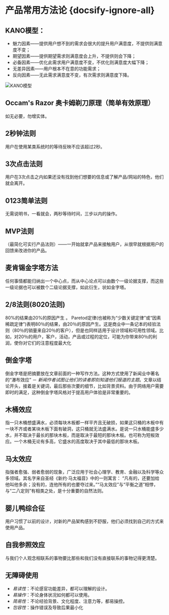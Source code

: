 # 产品常用方法论 {docsify-ignore-all}

## KANO模型：

* 魅力因素——提供用户想不到的需求会很大的提升用户满意度，不提供则满意度不变；
* 期望因素——提供期望需求则满意度会上升，不提供则会下降；
* 必备因素——优化此需求用户满意度不变，不优化则满意度大幅下降；
* 无差异因素——用户根本不在意的功能需求；
* 反向因素——无此需求满意度不变，有次需求则满意度下降。

![KANO模型](https://guidelines.cc/1_MvE5UKwENsO82KmIRbucFg.png)

## Occam's Razor 奥卡姆剃刀原理（简单有效原理）

如无必要，勿增实体。

## 2秒钟法则

用户在使用某类系统时的等待反映不应该超过2秒。

## 3次点击法则

用户在3次点击之内如果还没有找到他们想要的信息或了解产品/网站的特色，他们就会离开。

## 0123简单法则  

无需说明书，一看就会，两秒等待时间，三步以内的操作。

## MVP法则

（最简化可实行产品法则）——一开始就拿产品来接触用户，从很早就根据用户的回馈来改进你的产品。

## 麦肯锡金字塔方法

任何事情都能归纳出一个中心点，而从中心论点可以由数个一级论据支撑，而这些一级论据也可以被数个二级论据支撑，如此衍生，状如金字塔。

## 2/8法则(8020法则)

80%的结果由20%的原因产生 。 
Paretod定律(也被称为“少数关键定律”或“因素稀疏定律”)表明80％的结果，由20％的原因产生。这是商业中一条记本的经验法则（80％的销量来自20％的客户），但是也同样适用于设计领域和可用性领域。比如，对20％的用户，客户，活动，产品或过程的定位，可能为你带来80％的利润，使你对它们的注意程度最大化

## 倒金字塔

倒金字塔是把摘要放在文章前面的一种写作方法。这种方式使用了新闻业中著名的“瀑布效应” － *新闻作者试图让他们的读者即刻知道他们报道的主题*。文章以结论开头，接着是关键词，最后那些次要的细节，比如背景资料。由于网络用户需要即时的满足，这种倒金字塔风格对于提高用户体验是非常重要的。

## 木桶效应

指一只木桶想盛满水，必须每块木板都一样平齐且无破损，如果这只桶的木板中有一块不齐或者某块木板下面有破洞，这只桶就无法盛满水。是说一只水桶能盛多少水，并不取决于最长的那块木板，而是取决于最短的那块木板。也可称为短板效应。一个木桶无论有多高，它盛水的高度取决于其中最低的那块木板。

## 马太效应

指强者愈强、弱者愈弱的现象，广泛应用于社会心理学、教育、金融以及科学等众多领域。其名字来自圣经《新约·马太福音》中的一则寓言： “凡有的，还要加给他叫他多余；没有的，连他所有的也要夺过来。”“马太效应”与“平衡之道”相悖，与“二八定则”有相类之处，是十分重要的自然法则。

## 婴儿鸭综合征

用户习惯了以前的设计，对新的产品架构感到不舒服，他们必须找到自己的方式来使用产品。

## 自我参照效应

与我们个人观念相联系的事物要比那些和我们没有直接联系的事物记得更清楚。

## 无障碍使用

* *易读性*：不论感官功能差异，都可以理解的设计。
* *易操作*：不论身体状况如何都可以使用。
* *简易性*：不论经验背景、文化程度、注意力等，都易操控。
* *包容性*：操作错误及导致后果最小化